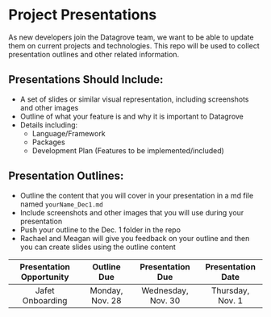 # Project Presentations

As new developers join the Datagrove team, we want to be able to update them on current projects and technologies. This repo will be used to collect presentation outlines and other related information.

## Presentations Should Include:
- A set of slides or similar visual representation, including screenshots and other images
- Outline of what your feature is and why it is important to Datagrove
- Details including:
   * Language/Framework
   * Packages
   * Development Plan (Features to be implemented/included)

## Presentation Outlines:
- Outline the content that you will cover in your presentation in a md file named `yourName_Dec1.md`
- Include screenshots and other images that you will use during your presentation
- Push your outline to the Dec. 1 folder in the repo
- Rachael and Meagan will give you feedback on your outline and then you can create slides using the outline content

| Presentation Opportunity | Outline Due | Presentation Due | Presentation Date |
| :----------------------: | :---------: | :--------------: | :---------------: |
| Jafet Onboarding | Monday, Nov. 28 | Wednesday, Nov. 30 | Thursday, Nov. 1 |